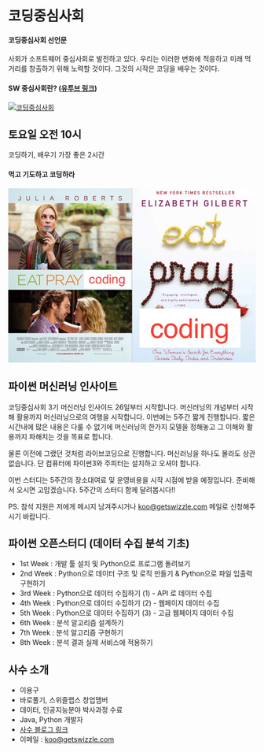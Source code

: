 # 코딩중심사회

#### 코딩중심사회 선언문

사회가 소프트웨어 중심사회로 발전하고 있다.
우리는 이러한 변화에 적응하고 미래 먹거리를 창출하기 위해 노력할 것이다.
그것의 시작은 코딩을 배우는 것이다.


#### SW 중심사회란? ([유투브 링크](https://www.youtube.com/watch?v=IxnTqkSmH9k))

[![코딩중심사회](https://img.youtube.com/vi/IxnTqkSmH9k/maxresdefault.jpg)](https://www.youtube.com/watch?v=IxnTqkSmH9k "SW 중심사회")

## 토요일 오전 10시

코딩하기, 배우기 가장 좋은 2시간

#### 먹고 기도하고 코딩하라
![먹고기도하고코딩하라](eatpraycoding.jpg)


## 파이썬 머신러닝 인사이트

코딩중심사회 3기 머신러닝 인사이드 26일부터 시작합니다. 머신러닝의 개념부터 시작해 활용까지 머신러닝으로의 여행을 시작합니다. 이번에는 5주간 짧게 진행합니다. 짧은 시간내에 많은 내용은 다룰 수 없기에 머신러닝의 한가지 모델을 정해놓고 그 이해와 활용까지 파해치는 것을 목표로 합니다.

물론 이전에 그랬던 것처럼 라이브코딩으로 진행합니다. 머신러닝을 하나도 몰라도 상관없습니다. 단 컴퓨터에 파이썬3와 주피터는 설치하고 오셔야 합니다.

이번 스터디는 5주간의 장소대여료 및 운영비용을 시작 시점에 받을 예정입니다. 준비해서 오시면 고맙겠습니다.
5주간의 스터디 함께 달려봅시다!!

PS. 참석 지원은 저에게 메시지 남겨주시거나 koo@getswizzle.com 메일로 신청해주시기 바랍니다.

## 파이썬 오픈스터디 (데이터 수집 분석 기초)
- 1st Week : 개발 툴 설치 및 Python으로 프로그램 돌려보기
- 2nd Week : Python으로 데이터 구조 및 로직 만들기 & Python으로 파일 입출력 구현하기
- 3rd Week : Python으로 데이터 수집하기 (1) - API 로 데이터 수집
- 4th Week : Python으로 데이터 수집하기 (2) - 웹페이지 데이터 수집
- 5th Week : Python으로 데이터 수집하기 (3) - 고급 웹페이지 데이터 수집
- 6th Week : 분석 알고리즘 설계하기
- 7th Week : 분석 알고리즘 구현하기
- 8th Week : 분석 결과 실제 서비스에 적용하기


## 사수 소개
- 이용구
- 바로풀기, 스위즐랩스 창업맴버
- 데이터, 인공지능분야 박사과정 수료 
- Java, Python 개발자
- [사수 블로그 링크](https://kuleeblog.wordpress.com)
- 이메일 : koo@getswizzle.com
